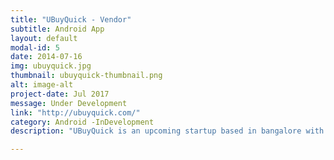 ```yaml
---
title: "UBuyQuick - Vendor"
subtitle: Android App
layout: default
modal-id: 5
date: 2014-07-16
img: ubuyquick.jpg
thumbnail: ubuyquick-thumbnail.png
alt: image-alt
project-date: Jul 2017
message: Under Development
link: "http://ubuyquick.com/"
category: Android -InDevelopment
description: "UBuyQuick is an upcoming startup based in bangalore with high spirits to beat the masters like Amazon Now, Groffers etc... I am responsible to build their Vendor application which can register new vendors, recieve realtime orders, manage billing and many more."

---
```

